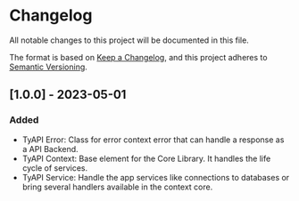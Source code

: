 # Changelog
All notable changes to this project will be documented in this file.

The format is based on [Keep a Changelog](https://keepachangelog.com/en/1.0.0/),
and this project adheres to [Semantic Versioning](https://semver.org/spec/v2.0.0.html).

<!-- ## [Unreleased] -->

## [1.0.0] - 2023-05-01
### Added
- TyAPI Error: Class for error context error that can handle a response as a API Backend.
- TyAPI Context: Base element for the Core Library. It handles the life cycle of services.
- TyAPI Service: Handle the app services like connections to databases or bring several handlers available in the context core.